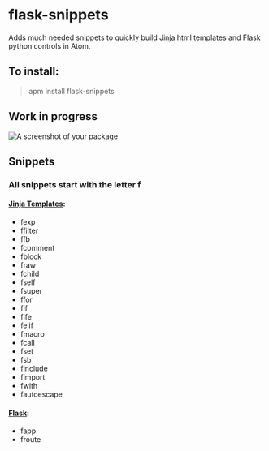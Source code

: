 # flask-snippets

Adds much needed snippets to quickly build Jinja html templates and Flask python controls in Atom.

## To install:
> apm install flask-snippets

## Work in progress

![A screenshot of your package](https://f.cloud.github.com/assets/69169/2290250/c35d867a-a017-11e3-86be-cd7c5bf3ff9b.gif)

## Snippets
### All snippets start with the letter f

#### [Jinja Templates]( http://jinja.pocoo.org/docs/dev/templates/):
* fexp
* ffilter
* ffb
* fcomment
* fblock
* fraw
* fchild
* fself
* fsuper
* ffor
* fif
* fife
* felif
* fmacro
* fcall
* fset
* fsb
* finclude
* fimport
* fwith
* fautoescape

#### [Flask](http://flask.pocoo.org/docs/0.11/quickstart/):
* fapp
* froute
